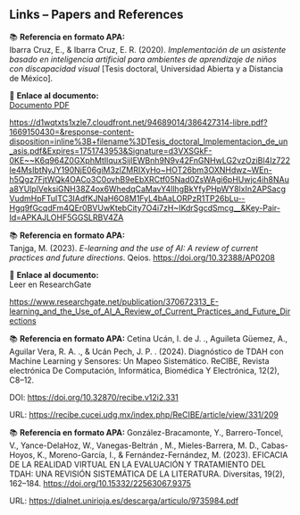 ## **Links – Papers and References**

📚 **Referencia en formato APA:**  
Ibarra Cruz, E., & Ibarra Cruz, E. R. (2020). *Implementación de un asistente basado en inteligencia artificial para ambientes de aprendizaje de niños con discapacidad visual* [Tesis doctoral, Universidad Abierta y a Distancia de México].

🔗 **Enlace al documento:**  
[Documento PDF](https://d1wqtxts1xzle7.cloudfront.net/94689014/386427314-libre.pdf?1669150430=&response-content-disposition=inline%3B+filename%3DTesis_doctoral_Implementacion_de_un_asis.pdf&Expires=1751743953&Signature=d3VXSGkF-0KE~~K6q964Z0GXphMtIlquxSijlEWBnh9N9v42FnGNHwLG2vzOziBl4Iz722Ie4MsIbtNyJY190NjE06giM3zlZMRIXyHo~HOT26bm3OXNHdwz~WEn-h5Qgz7FjtWQk4OACo3C0ovhB9eEbXRCtf05Nad0ZsWAgi6pHUwjc4ih8NAua8YUlplVeksiGNH38Z4ox6WhedqCaMavY4llhgBkYfyPHpWY8lxIn2APSacgVudmHpFTuITC3IAdfKJNaH6O8M1FyL4bAaLORPzR1TP26bLu--Hgq9fGcqdFm4QEr0BVUwKtebCity7O4i7zH~IKdrSgcdSmcg__&Key-Pair-Id=APKAJLOHF5GGSLRBV4ZA)

https://d1wqtxts1xzle7.cloudfront.net/94689014/386427314-libre.pdf?1669150430=&response-content-disposition=inline%3B+filename%3DTesis_doctoral_Implementacion_de_un_asis.pdf&Expires=1751743953&Signature=d3VXSGkF-0KE~~K6q964Z0GXphMtIlquxSijlEWBnh9N9v42FnGNHwLG2vzOziBl4Iz722Ie4MsIbtNyJY190NjE06giM3zlZMRIXyHo~HOT26bm3OXNHdwz~WEn-h5Qgz7FjtWQk4OACo3C0ovhB9eEbXRCtf05Nad0ZsWAgi6pHUwjc4ih8NAua8YUlplVeksiGNH38Z4ox6WhedqCaMavY4llhgBkYfyPHpWY8lxIn2APSacgVudmHpFTuITC3IAdfKJNaH6O8M1FyL4bAaLORPzR1TP26bLu--Hgq9fGcqdFm4QEr0BVUwKtebCity7O4i7zH~IKdrSgcdSmcg__&Key-Pair-Id=APKAJLOHF5GGSLRBV4ZA

📚 **Referencia en formato APA:**  
Tanjga, M. (2023). *E-learning and the use of AI: A review of current practices and future directions*. Qeios. https://doi.org/10.32388/AP0208

🔗 **Enlace al documento:**  
Leer en ResearchGate  

https://www.researchgate.net/publication/370672313_E-learning_and_the_Use_of_AI_A_Review_of_Current_Practices_and_Future_Directions


📚 **Referencia en formato APA:** 
Cetina Ucán, I. de J. ., Aguileta Güemez, A., Aguilar Vera, R. A. ., & Ucán Pech, J. P. . (2024). Diagnóstico de TDAH con Machine Learning y Sensores: Un Mapeo Sistemático. ReCIBE, Revista electrónica De Computación, Informática, Biomédica Y Electrónica, 12(2), C8–12.

DOI: https://doi.org/10.32870/recibe.v12i2.331

URL: https://recibe.cucei.udg.mx/index.php/ReCIBE/article/view/331/209


📚 **Referencia en formato APA:** 
González-Bracamonte, Y., Barrero-Toncel, V., Yance-DelaHoz, W., Vanegas-Beltrán , M., Mieles-Barrera, M. D.,
Cabas-Hoyos, K., Moreno-García, I., & Fernández-Fernández, M. (2023). EFICACIA DE LA REALIDAD VIRTUAL
EN LA EVALUACIÓN Y TRATAMIENTO DEL TDAH: UNA REVISIÓN SISTEMÁTICA DE LA
LITERATURA. Diversitas, 19(2), 162–184. https://doi.org/10.15332/22563067.9375

URL: https://dialnet.unirioja.es/descarga/articulo/9735984.pdf
